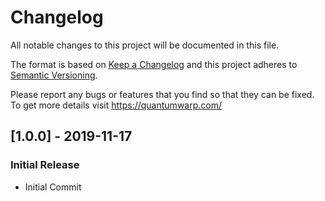 # Changelog
All notable changes to this project will be documented in this file.

The format is based on [Keep a Changelog](https://keepachangelog.com/en/1.0.0/)
and this project adheres to [Semantic Versioning](https://semver.org/spec/v2.0.0.html).

Please report any bugs or features that you find so that they can be fixed.
To get more details visit https://quantumwarp.com/

## [1.0.0] - 2019-11-17
### Initial Release
- Initial Commit